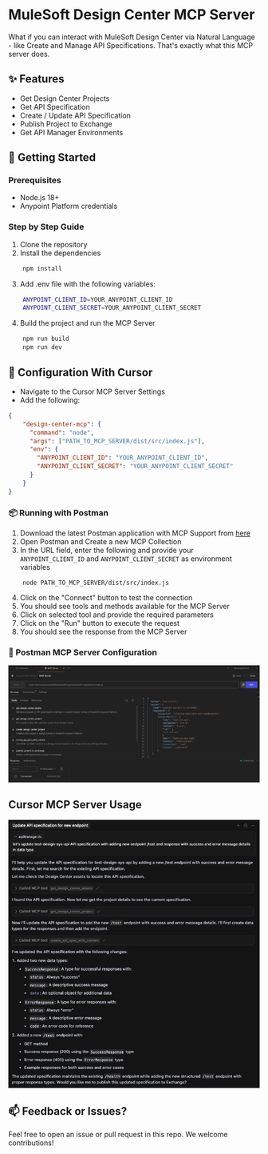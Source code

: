 # MuleSoft Design Center MCP Server

What if you can interact with MuleSoft Design Center via Natural Language - like Create and Manage API Specifications. That's exactly what this MCP server does.

## ✨ Features

- Get Design Center Projects
- Get API Specification
- Create / Update API Specification
- Publish Project to Exchange
- Get API Manager Environments

## 🚀 Getting Started

### Prerequisites
- Node.js 18+
- Anypoint Platform credentials

### Step by Step Guide
1) Clone the repository
2) Install the dependencies
```bash
    npm install
```
3) Add .env file with the following variables:
```bash
    ANYPOINT_CLIENT_ID=YOUR_ANYPOINT_CLIENT_ID
    ANYPOINT_CLIENT_SECRET=YOUR_ANYPOINT_CLIENT_SECRET
```
4) Build the project and run the MCP Server
```bash
    npm run build
    npm run dev
```

## 🧠 Configuration With Cursor

- Navigate to the Cursor MCP Server Settings
- Add the following:
```json
{
    "design-center-mcp": {
      "command": "node",
      "args": ["PATH_TO_MCP_SERVER/dist/src/index.js"],
      "env": {
        "ANYPOINT_CLIENT_ID": "YOUR_ANYPOINT_CLIENT_ID",
        "ANYPOINT_CLIENT_SECRET": "YOUR_ANYPOINT_CLIENT_SECRET"
      }
    }
}
```

### 📦 Running with Postman

1) Download the latest Postman application with MCP Support from [here](https://www.postman.com/downloads/)
2) Open Postman and Create a new MCP Collection
3) In the URL field, enter the following and provide your `ANYPOINT_CLIENT_ID` and `ANYPOINT_CLIENT_SECRET` as environment variables
```
    node PATH_TO_MCP_SERVER/dist/src/index.js
```
4) Click on the "Connect" button to test the connection
5) You should see tools and methods available for the MCP Server
6) Click on selected tool and provide the required parameters
7) Click on the "Run" button to execute the request
8) You should see the response from the MCP Server

### 📝 Postman MCP Server Configuration
![Postman MCP Server](./images/postman_config.png)


## Cursor MCP Server Usage
![Cursor MCP Server Usage](./images/usage.png)


## 📫 Feedback or Issues?
Feel free to open an issue or pull request in this repo. We welcome contributions!
